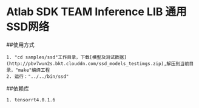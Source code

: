 # Atlab SDK TEAM Inference LIB 通用SSD网络

##使用方式

  ```
  1. "cd samples/ssd"工作目录，下载[模型及测试数据](http://pbv7wun2s.bkt.clouddn.com/ssd_models_testimgs.zip),解压到当前目录，"make"编绎工程
  2. 运行："../../bin/ssd"
  ```

##依赖库
  
  ```
  1. tensorrt4.0.1.6
  ```
